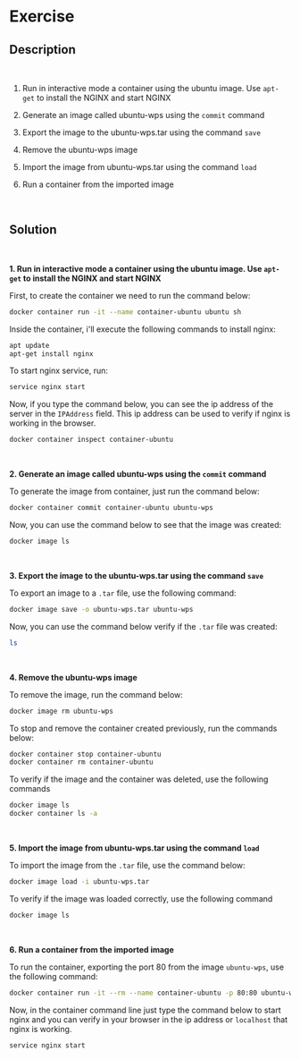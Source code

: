 # Exercise

## Description

<br/>

1. Run in interactive mode a container using the ubuntu image. Use `apt-get` to install the NGINX and start NGINX

2. Generate an image called ubuntu-wps using the `commit` command

3. Export the image to the ubuntu-wps.tar using the command `save`

4. Remove the ubuntu-wps image

5. Import the image from ubuntu-wps.tar using the command `load`

6. Run a container from the imported image

<br/>

## Solution

<br/>

**1\. Run in interactive mode a container using the ubuntu image. Use `apt-get` to install the NGINX and start NGINX**


First, to create the container we need to run the command below:

```zsh
docker container run -it --name container-ubuntu ubuntu sh
```

Inside the container, i'll execute the following commands to install nginx:

```zsh
apt update
apt-get install nginx
```

To start nginx service, run:

```zsh
service nginx start
```

Now, if you type the command below, you can see the ip address of the server in the `IPAddress` field. This ip address can be used to verify if nginx is working in the browser.

```zsh
docker container inspect container-ubuntu
```

<br/>

**2. Generate an image called ubuntu-wps using the `commit` command**

To generate the image from container, just run the command below:

```zsh
docker container commit container-ubuntu ubuntu-wps
```

Now, you can use the command below to see that the image was created:

```zsh
docker image ls
```

<br/>

**3. Export the image to the ubuntu-wps.tar using the command `save`**

To export an image to a `.tar` file, use the following command:

```zsh
docker image save -o ubuntu-wps.tar ubuntu-wps
```

Now, you can use the command below verify if the `.tar` file was created:

```zsh
ls
```

<br/>

**4. Remove the ubuntu-wps image**

To remove the image, run the command below:

```zsh
docker image rm ubuntu-wps
```

To stop and remove the container created previously, run the commands below:
```zsh
docker container stop container-ubuntu
docker container rm container-ubuntu
```

To verify if the image and the container was deleted, use the following commands

```zsh
docker image ls
docker container ls -a
```

<br/>

**5. Import the image from ubuntu-wps.tar using the command `load`**

To import the image from the `.tar` file, use the command below:

```zsh
docker image load -i ubuntu-wps.tar
```

To verify if the image was loaded correctly, use the following command

```zsh
docker image ls
```

<br/>

**6. Run a container from the imported image**

To run the container, exporting the port 80 from the image `ubuntu-wps`, use the following command:

```zsh
docker container run -it --rm --name container-ubuntu -p 80:80 ubuntu-wps sh
```

Now, in the container command line just type the command below to start nginx and you can verify in your browser in the ip address or `localhost` that nginx is working.

```zsh
service nginx start
```